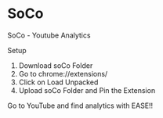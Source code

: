 # SoCo
SoCo - Youtube Analytics

Setup
1. Download soCo Folder
2. Go to chrome://extensions/
3. Click on Load Unpacked
4. Upload soCo Folder and Pin the Extension

Go to YouTube and find analytics with EASE!!
